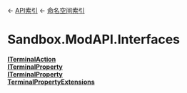 ← [API索引](Api-Index) ← [命名空间索引](Namespace-Index)

# Sandbox.ModAPI.Interfaces

**[ITerminalAction](Sandbox.ModAPI.Interfaces.ITerminalAction)**  
**[ITerminalProperty](Sandbox.ModAPI.Interfaces.ITerminalProperty)**  
**[ITerminalProperty](Sandbox.ModAPI.Interfaces.ITerminalProperty`1)**  
**[TerminalPropertyExtensions](Sandbox.ModAPI.Interfaces.TerminalPropertyExtensions)**

